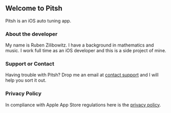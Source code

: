## Welcome to Pitsh

Pitsh is an iOS auto tuning app.

### About the developer

My name is Ruben Zilibowitz. I have a background in mathematics and music. I work full time as an iOS developer and this is a side project of mine.

### Support or Contact

Having trouble with Pitsh? Drop me an email at [contact support](mailto:pitsh_AT_rubenz.net) and I will help you sort it out.

### Privacy Policy

In compliance with Apple App Store regulations here is the
[privacy policy](privacy).
